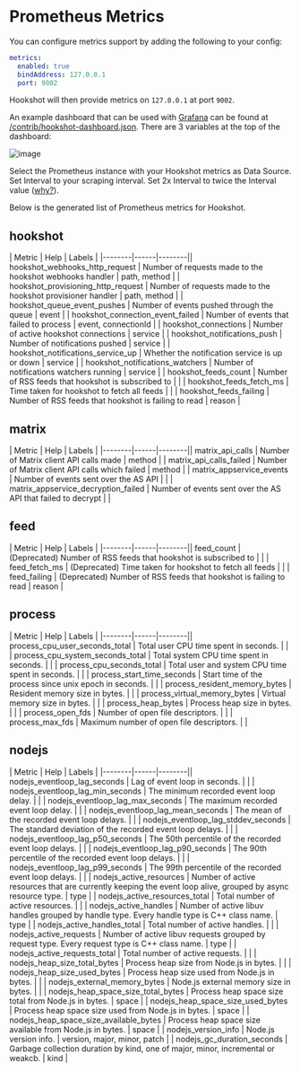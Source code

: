 # Prometheus Metrics

You can configure metrics support by adding the following to your config:

```yaml
metrics:
  enabled: true
  bindAddress: 127.0.0.1
  port: 9002
```

Hookshot will then provide metrics on `127.0.0.1` at port `9002`.

An example dashboard that can be used with [Grafana](https://grafana.com) can be found at [/contrib/hookshot-dashboard.json](https://github.com/matrix-org/matrix-hookshot/blob/main/contrib/hookshot-dashboard.json).
There are 3 variables at the top of the dashboard:

![image](https://user-images.githubusercontent.com/2803622/179366574-1bb83e30-05c6-4558-9e66-e813e85b3a6e.png)

Select the Prometheus instance with your Hookshot metrics as Data Source. Set Interval to your scraping interval. Set 2x Interval to twice the Interval value ([why?](https://github.com/matrix-org/matrix-hookshot/pull/407#issuecomment-1186251618)).

Below is the generated list of Prometheus metrics for Hookshot.

## hookshot

| Metric | Help | Labels |
|--------|------|--------|| hookshot_webhooks_http_request | Number of requests made to the hookshot webhooks handler | path, method |
| hookshot_provisioning_http_request | Number of requests made to the hookshot provisioner handler | path, method |
| hookshot_queue_event_pushes | Number of events pushed through the queue | event |
| hookshot_connection_event_failed | Number of events that failed to process | event, connectionId |
| hookshot_connections | Number of active hookshot connections | service |
| hookshot_notifications_push | Number of notifications pushed | service |
| hookshot_notifications_service_up | Whether the notification service is up or down | service |
| hookshot_notifications_watchers | Number of notifications watchers running | service |
| hookshot_feeds_count | Number of RSS feeds that hookshot is subscribed to | |
| hookshot_feeds_fetch_ms | Time taken for hookshot to fetch all feeds | |
| hookshot_feeds_failing | Number of RSS feeds that hookshot is failing to read | reason |

## matrix

| Metric | Help | Labels |
|--------|------|--------|| matrix_api_calls | Number of Matrix client API calls made | method |
| matrix_api_calls_failed | Number of Matrix client API calls which failed | method |
| matrix_appservice_events | Number of events sent over the AS API | |
| matrix_appservice_decryption_failed | Number of events sent over the AS API that failed to decrypt | |

## feed

| Metric | Help | Labels |
|--------|------|--------|| feed_count | (Deprecated) Number of RSS feeds that hookshot is subscribed to | |
| feed_fetch_ms | (Deprecated) Time taken for hookshot to fetch all feeds | |
| feed_failing | (Deprecated) Number of RSS feeds that hookshot is failing to read | reason |

## process

| Metric | Help | Labels |
|--------|------|--------|| process_cpu_user_seconds_total | Total user CPU time spent in seconds. | |
| process_cpu_system_seconds_total | Total system CPU time spent in seconds. | |
| process_cpu_seconds_total | Total user and system CPU time spent in seconds. | |
| process_start_time_seconds | Start time of the process since unix epoch in seconds. | |
| process_resident_memory_bytes | Resident memory size in bytes. | |
| process_virtual_memory_bytes | Virtual memory size in bytes. | |
| process_heap_bytes | Process heap size in bytes. | |
| process_open_fds | Number of open file descriptors. | |
| process_max_fds | Maximum number of open file descriptors. | |

## nodejs

| Metric | Help | Labels |
|--------|------|--------|| nodejs_eventloop_lag_seconds | Lag of event loop in seconds. | |
| nodejs_eventloop_lag_min_seconds | The minimum recorded event loop delay. | |
| nodejs_eventloop_lag_max_seconds | The maximum recorded event loop delay. | |
| nodejs_eventloop_lag_mean_seconds | The mean of the recorded event loop delays. | |
| nodejs_eventloop_lag_stddev_seconds | The standard deviation of the recorded event loop delays. | |
| nodejs_eventloop_lag_p50_seconds | The 50th percentile of the recorded event loop delays. | |
| nodejs_eventloop_lag_p90_seconds | The 90th percentile of the recorded event loop delays. | |
| nodejs_eventloop_lag_p99_seconds | The 99th percentile of the recorded event loop delays. | |
| nodejs_active_resources | Number of active resources that are currently keeping the event loop alive, grouped by async resource type. | type |
| nodejs_active_resources_total | Total number of active resources. | |
| nodejs_active_handles | Number of active libuv handles grouped by handle type. Every handle type is C++ class name. | type |
| nodejs_active_handles_total | Total number of active handles. | |
| nodejs_active_requests | Number of active libuv requests grouped by request type. Every request type is C++ class name. | type |
| nodejs_active_requests_total | Total number of active requests. | |
| nodejs_heap_size_total_bytes | Process heap size from Node.js in bytes. | |
| nodejs_heap_size_used_bytes | Process heap size used from Node.js in bytes. | |
| nodejs_external_memory_bytes | Node.js external memory size in bytes. | |
| nodejs_heap_space_size_total_bytes | Process heap space size total from Node.js in bytes. | space |
| nodejs_heap_space_size_used_bytes | Process heap space size used from Node.js in bytes. | space |
| nodejs_heap_space_size_available_bytes | Process heap space size available from Node.js in bytes. | space |
| nodejs_version_info | Node.js version info. | version, major, minor, patch |
| nodejs_gc_duration_seconds | Garbage collection duration by kind, one of major, minor, incremental or weakcb. | kind |

